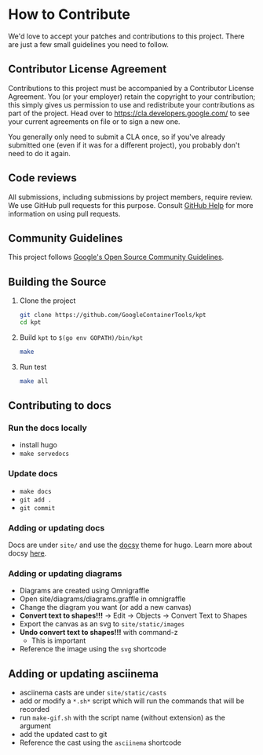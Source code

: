 # How to Contribute

We'd love to accept your patches and contributions to this project. There are
just a few small guidelines you need to follow.

## Contributor License Agreement

Contributions to this project must be accompanied by a Contributor License
Agreement. You (or your employer) retain the copyright to your contribution;
this simply gives us permission to use and redistribute your contributions as
part of the project. Head over to <https://cla.developers.google.com/> to see
your current agreements on file or to sign a new one.

You generally only need to submit a CLA once, so if you've already submitted one
(even if it was for a different project), you probably don't need to do it
again.

## Code reviews

All submissions, including submissions by project members, require review. We
use GitHub pull requests for this purpose. Consult
[GitHub Help](https://help.github.com/articles/about-pull-requests/) for more
information on using pull requests.

## Community Guidelines

This project follows
[Google's Open Source Community Guidelines](https://opensource.google.com/conduct/).

## Building the Source

1. Clone the project

    ```sh
   git clone https://github.com/GoogleContainerTools/kpt
   cd kpt
   ```

2. Build `kpt` to `$(go env GOPATH)/bin/kpt`

    ```sh
    make
    ```

3. Run test

    ```sh
    make all
    ```

## Contributing to docs

### Run the docs locally

- install hugo
- `make servedocs`

### Update docs

- `make docs`
- `git add .`
- `git commit`

### Adding or updating docs

Docs are under `site/` and use the
[docsy](https://github.com/google/docsy) theme for hugo.  Learn more
about docsy [here](https://www.docsy.dev/docs/).

### Adding or updating diagrams

- Diagrams are created using Omnigraffle
- Open site/diagrams/diagrams.graffle in omnigraffle
- Change the diagram you want (or add a new canvas)
- **Convert text to shapes!!!** -> Edit -> Objects -> Convert Text to Shapes
- Export the canvas as an svg to `site/static/images` 
- **Undo convert text to shapes!!!** with command-z
  - This is important
- Reference the image using the `svg` shortcode

## Adding or updating asciinema

- asciinema casts are under `site/static/casts`
- add or modify a `*.sh*` script which will run the commands that will
  be recorded
- run `make-gif.sh` with the script name (without extension) as the argument
- add the updated cast to git
- Reference the cast using the `asciinema` shortcode
